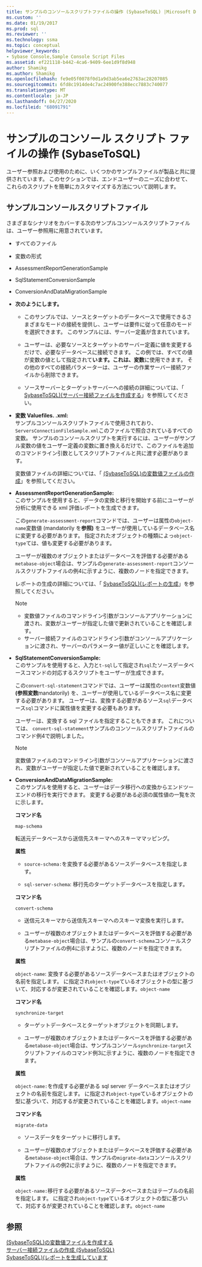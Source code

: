 ```yaml
---
title: サンプルのコンソールスクリプトファイルの操作 (SybaseToSQL) |Microsoft Docs
ms.custom: ''
ms.date: 01/19/2017
ms.prod: sql
ms.reviewer: ''
ms.technology: ssma
ms.topic: conceptual
helpviewer_keywords:
- Sybase Console,Sample Console Script Files
ms.assetid: ef221118-b442-4ca6-9409-6ee1d9f8d948
author: Shamikg
ms.author: Shamikg
ms.openlocfilehash: fe9e05f0078f0d1a9d3ab5ea6e2763ac28207085
ms.sourcegitcommit: 6fd8c1914de4c7ac24900fe388ecc7883c740077
ms.translationtype: MT
ms.contentlocale: ja-JP
ms.lasthandoff: 04/27/2020
ms.locfileid: "68091791"
---
```

# <a name="working-with-the-sample-console-script-files-sybasetosql"></a>サンプルのコンソール スクリプト ファイルの操作 (SybaseToSQL)
ユーザー参照および使用のために、いくつかのサンプルファイルが製品と共に提供されています。 このセクションでは、エンドユーザーのニーズに合わせて、これらのスクリプトを簡単にカスタマイズする方法について説明します。  
  
## <a name="sample-console-script-files"></a>サンプルコンソールスクリプトファイル  
さまざまなシナリオをカバーする次のサンプルコンソールスクリプトファイルは、ユーザー参照用に用意されています。  
  
-   すべてのファイル  
  
-   変数の形式  
  
-   AssessmentReportGenerationSample  
  
-   SqlStatementConversionSample  
  
-   ConversionAndDataMigrationSample  
  
-   **次のようにします。**  
  
    -   このサンプルでは、ソースとターゲットのデータベースで使用できるさまざまなモードの接続を提供し、ユーザーは要件に従って任意のモードを選択できます。 このサンプルには、サーバー定義が含まれています。  
  
    -   ユーザーは、必要なソースとターゲットのサーバー定義に値を変更するだけで、必要なデータベースに接続できます。 この例では、すべての値が変数の値として指定されて**います。これは、変数**に使用できます。  その他のすべての接続パラメーターは、ユーザーの作業サーバー接続ファイルから削除できます。  
  
    -   ソースサーバーとターゲットサーバーへの接続の詳細については、「 [SybaseToSQL&#41;&#40;サーバー接続ファイルを作成する](../../ssma/sybase/creating-the-server-connection-files-sybasetosql.md)」を参照してください。  
  
-   **変数 Valuefiles. .xml:**  
    サンプルコンソールスクリプトファイルで使用されており、 `ServersConnectionFileSample.xml`このファイルで照合されているすべての変数。 サンプルのコンソールスクリプトを実行するには、ユーザーがサンプル変数の値をユーザー定義の変数に置き換えるだけで、このファイルを追加のコマンドライン引数としてスクリプトファイルと共に渡す必要があります。  
  
    変数値ファイルの詳細については、「 [&#40;SybaseToSQL&#41;の変数値ファイルの作成](../../ssma/sybase/creating-variable-value-files-sybasetosql.md)」を参照してください。  
  
-   **AssessmentReportGenerationSample:**  
    このサンプルを使用すると、データの変換と移行を開始する前にユーザーが分析に使用できる xml 評価レポートを生成できます。  
  
    この`generate-assessment-report`コマンドでは、ユーザーは属性の`object-name`変数値 (mandatorily を**参照)** をユーザーが使用しているデータベース名に変更する必要があります。 指定されたオブジェクトの種類によっ`object-type`ては、値も変更する必要があります。  
  
    ユーザーが複数のオブジェクトまたはデータベースを評価する必要がある`metabase-object`場合は、サンプルの`generate-assessment-report`コンソールスクリプトファイルの例4に示すように、複数のノードを指定できます。  
  
    レポートの生成の詳細については、「 [SybaseToSQL&#41;&#40;レポートの生成](../../ssma/sybase/generating-reports-sybasetosql.md)」を参照してください。  
  
    > [!NOTE]  
    > -   変数値ファイルのコマンドライン引数がコンソールアプリケーションに渡され、変数がユーザーが指定した値で更新されていることを確認します。  
    > -   サーバー接続ファイルのコマンドライン引数がコンソールアプリケーションに渡され、サーバーのパラメーター値が正しいことを確認します。  
  
-   **SqlStatementConversionSample:**  
    このサンプルを使用すると、入力と`t-sql`して指定され`sql`たソースデータベースコマンドの対応するスクリプトをユーザーが生成できます。  
  
    この`convert-sql-statement`コマンドでは、ユーザーは属性の`context`変数値 **(参照変数**mandatorily) を、ユーザーが使用しているデータベース名に変更する必要があります。 ユーザーは、変換する必要があるソース`sql`データベース`sql`コマンドに属性値を変更する必要もあります。  
  
    ユーザーは、変換する sql ファイルを指定することもできます。 これについては、 `convert-sql-statement`サンプルのコンソールスクリプトファイルのコマンド例4で説明しました。  
  
    > [!NOTE]  
    > 変数値ファイルのコマンドライン引数がコンソールアプリケーションに渡され、変数がユーザーが指定した値で更新されていることを確認します。  
  
-   **ConversionAndDataMigrationSample:**  
     このサンプルを使用すると、ユーザーはデータ移行への変換からエンドツーエンドの移行を実行できます。 変更する必要がある必須の属性値の一覧を次に示します。  
  
    **コマンド名**  
  
    `map-schema`  
  
    転送元データベースから送信先スキーマへのスキーママッピング。  
  
    **属性**  
  
    -   `source-schema:`を変換する必要があるソースデータベースを指定します。  
  
    -   `sql-server-schema`: 移行先のターゲットデータベースを指定します。  
  
    **コマンド名**  
  
    `convert-schema`  
  
    -   送信元スキーマから送信先スキーマへのスキーマ変換を実行します。  
  
    -   ユーザーが複数のオブジェクトまたはデータベースを評価する必要がある`metabase-object`場合は、サンプルの`convert-schema`コンソールスクリプトファイルの例4に示すように、複数のノードを指定できます。  
  
    **属性**  
  
    `object-name`: 変換する必要があるソースデータベースまたはオブジェクトの名前を指定します。 に指定され`object-type`ているオブジェクトの型に基づいて、対応するが変更されていることを確認します。`object-name`  
  
    **コマンド名**  
  
    `synchronize-target`  
  
    -   ターゲットデータベースとターゲットオブジェクトを同期します。  
  
    -   ユーザーが複数のオブジェクトまたはデータベースを評価する必要がある`metabase-object`場合は、サンプルコンソール`synchronize-target`スクリプトファイルのコマンド例3に示すように、複数のノードを指定できます。  
  
    **属性**  
  
    `object-name:`を作成する必要がある sql server データベースまたはオブジェクトの名前を指定します。 に指定され`object-type`ているオブジェクトの型に基づいて、対応するが変更されていることを確認します。`object-name`  
  
    **コマンド名**  
  
    `migrate-data`  
  
    -   ソースデータをターゲットに移行します。  
  
    -   ユーザーが複数のオブジェクトまたはデータベースを評価する必要がある`metabase-object`場合は、サンプルの`migrate-data`コンソールスクリプトファイルの例2に示すように、複数のノードを指定できます。  
  
    **属性**  
  
    `object-name:`移行する必要があるソースデータベースまたはテーブルの名前を指定します。 に指定され`object-type`ているオブジェクトの型に基づいて、対応するが変更されていることを確認します。`object-name`  
  
## <a name="see-also"></a>参照  
[&#40;SybaseToSQL&#41;の変数値ファイルを作成する](../../ssma/sybase/creating-variable-value-files-sybasetosql.md)  
[サーバー接続ファイルの作成 &#40;SybaseToSQL&#41;](../../ssma/sybase/creating-the-server-connection-files-sybasetosql.md)  
[SybaseToSQL&#41;&#40;レポートを生成しています](../../ssma/sybase/generating-reports-sybasetosql.md)  
  
